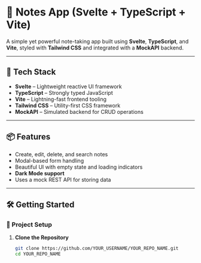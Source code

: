 # 📝 Notes App (Svelte + TypeScript + Vite)

A simple yet powerful note-taking app built using **Svelte**, **TypeScript**, and **Vite**, styled with **Tailwind CSS** and integrated with a **MockAPI** backend.

---

## 🚀 Tech Stack

- **Svelte** – Lightweight reactive UI framework
- **TypeScript** – Strongly typed JavaScript
- **Vite** – Lightning-fast frontend tooling
- **Tailwind CSS** – Utility-first CSS framework
- **MockAPI** – Simulated backend for CRUD operations

---

## 📦 Features

- Create, edit, delete, and search notes
- Modal-based form handling
- Beautiful UI with empty state and loading indicators
- **Dark Mode support**
- Uses a mock REST API for storing data

---

## 🛠️ Getting Started

### 📁 Project Setup

1. **Clone the Repository**
   ```bash
   git clone https://github.com/YOUR_USERNAME/YOUR_REPO_NAME.git
   cd YOUR_REPO_NAME
